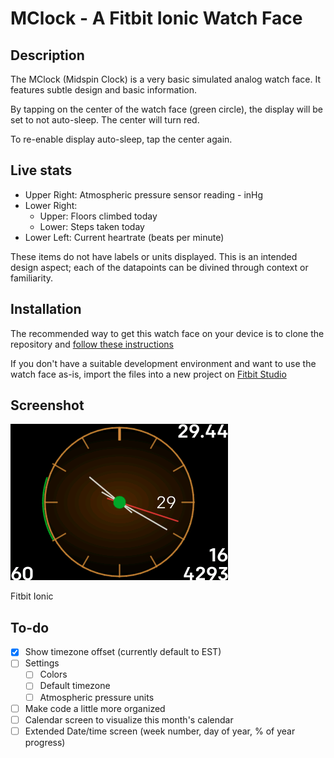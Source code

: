 # MClock - A Fitbit Ionic Watch Face

## Description
The MClock (Midspin Clock) is a very basic simulated analog watch face.
It features subtle design and basic information.

By tapping on the center of the watch face (green circle), the display will be set to not auto-sleep. The center will turn red. 

To re-enable display auto-sleep, tap the center again.

## Live stats
* Upper Right: Atmospheric pressure sensor reading - inHg
* Lower Right:
  * Upper: Floors climbed today
  * Lower: Steps taken today
* Lower Left: Current heartrate (beats per minute)

These items do not have labels or units displayed. This is an intended design aspect; each of the datapoints can be divined through context or familiarity.

## Installation
The recommended way to get this watch face on your device is to clone the repository and [follow these instructions](https://dev.fitbit.com/build/guides/command-line-interface/)

If you don't have a suitable development environment and want to use the watch face as-is, import the files into a new project on [Fitbit Studio](https://studio.fitbit.com)

## Screenshot
![Current Screenshot](https://github.com/Ferrisx4/MClock/blob/master/MClock%20Screenshot.png)

Fitbit Ionic

## To-do
- [x] Show timezone offset (currently default to EST)
- [ ] Settings
  - [ ] Colors
  - [ ] Default timezone
  - [ ] Atmospheric pressure units
- [ ] Make code a little more organized
- [ ] Calendar screen to visualize this month's calendar
- [ ] Extended Date/time screen (week number, day of year, % of year progress)
